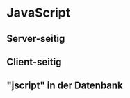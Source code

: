 <!-- TITLE: JavaScript-->
<!-- SUBTITLE: JavaScript im VisionR System -->



# JavaScript

## Server-seitig

## Client-seitig

## "jscript" in der Datenbank